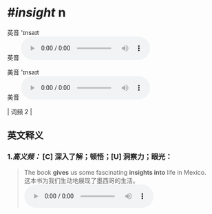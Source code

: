 # ***\#insight*** n
英音 'ɪnsaɪt  
英音
<audio src="./media/insight-B.aac" controls="controls"></audio>

美音 'ɪnsaɪt  
美音
<audio src="./media/insight.aac" controls="controls"></audio>



| 词频 2 |  

英文释义
---
### 1.*高义频：* **[C] 深入了解；顿悟；[U] 洞察力；眼光：**  

 > The book **gives** us some fascinating **insights into** life in Mexico.  
 > 这本书为我们生动地展现了墨西哥的生活。    
<audio src="./media/The book gives us some fascinating insights into life in Mexico2_AAC.aac" controls="controls"></audio>


